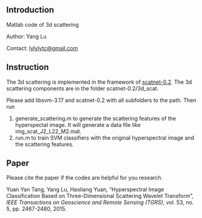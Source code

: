## Introduction

Matlab code of 3d scattering

Author: Yang Lu

Contact: lylylytc@gmail.com



## Instruction

The 3d scattering is implemented in the framework of [scatnet-0.2](https://www.di.ens.fr/data/software/scatnet/). The 3d scattering components are in the folder scatnet-0.2/3d_scat.

Please add libsvm-3.17 and scatnet-0.2 with all subfolders to the path. Then run

1. generate_scattering.m to generate the scattering features of the hyperspectal image. It will generate a data file like img_scat_J2_L22_M2.mat.
2. run.m to train SVM classifiers with the original hyperspectral image and the scattering features.



## Paper

Please cite the paper if the codes are helpful for you research.

Yuan Yan Tang, Yang Lu, Haoliang Yuan, “Hyperspectral Image Classification Based on Three-Dimensional Scattering Wavelet Transform”, *IEEE Transactions on Geoscience and Remote Sensing (TGRS)*, vol. 53, no. 5, pp. 2467-2480, 2015.